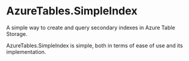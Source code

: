# AzureTables.SimpleIndex
A simple way to create and query secondary indexes in Azure Table Storage.

AzureTables.SimpleIndex is simple, both in terms of ease of use and its implementation.

